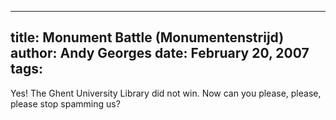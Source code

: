 -----
title:  Monument Battle (Monumentenstrijd)
author: Andy Georges
date: February 20, 2007
tags: 
-----







Yes! The Ghent University Library did not win. Now can you please,
please, please stop spamming us?




